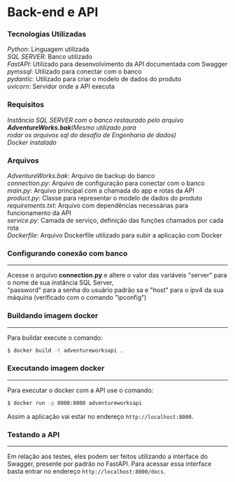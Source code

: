 # Back-end e API

### Tecnologias Utilizadas
*Python*: Linguagem utilizada<br>
*SQL SERVER*: Banco utilizado<br>
*FastAPI*: Utilizado para desenvolvimento da API documentada com Swagger<br>
*pymssql*: Utilizado para conectar com o banco<br>
*pydantic*: Utilizado para criar o modelo de dados do produto<br>
*uvicorn*: Servidor onde a API executa

### Requisitos
*Instância SQL SERVER com o banco restaurado pelo arquivo **AdventureWorks.bak**(Mesmo utilizado para <br>
rodar os arquivos sql do desafio de Engenharia de dados)*<br>
*Docker instalado*

### Arquivos
*AdventureWorks.bak*: Arquivo de backup do banco<br>
*connection.py*: Arquivo de configuração para conectar com o banco<br>
*main.py*: Arquivo principal com a chamada do app e rotas da API<br>
*product.py*: Classe para representar o modelo de dados do produto<br>
*requirements.txt*: Arquivo com dependências necessárias para funcionamento da API<br>
*service.py*: Camada de serviço, definição das funções chamados por cada rota<br>
*Dockerfile*: Arquivo Dockerfile utilizado para subir a aplicação com Docker


### Configurando conexão com banco
---

Acesse o arquivo **connection.py** e altere o valor das variáveis "server" para o nome de sua instância SQL Server, <br>
"password" para a senha do usuário padrão sa e "host" para o ipv4 da sua máquina (verificado com o comando "ipconfig")

### Buildando imagem docker
---

Para buildar execute o comando:

```bash
$ docker build -t adventureworksapi .
```

### Executando imagem docker
---

Para executar o docker com a API use o comando:

```bash
$ docker run -p 8000:8000 adventureworksapi
```

Assim a aplicação vai estar no endereço `http://localhost:8000`.

### Testando a API
---

Em relação aos testes, eles podem ser feitos utilizando a interface do Swagger, presente por padrão no FastAPI. Para acessar essa interface basta entrar no endereço `http://localhost:8000/docs`.

